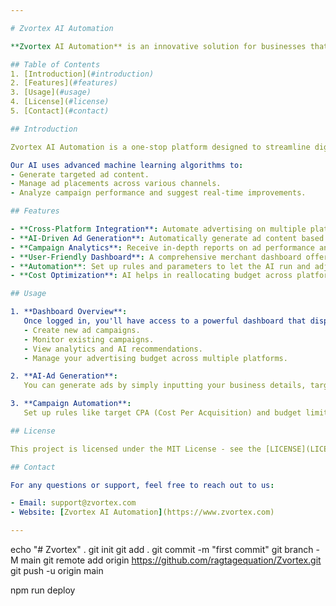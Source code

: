 ```yaml
---

# Zvortex AI Automation

**Zvortex AI Automation** is an innovative solution for businesses that automates advertising and cross-platform marketing tasks, helping small and medium-sized companies save time, reduce costs, and increase efficiency through advanced AI-driven techniques.

## Table of Contents
1. [Introduction](#introduction)
2. [Features](#features)
3. [Usage](#usage)
4. [License](#license)
5. [Contact](#contact)

## Introduction

Zvortex AI Automation is a one-stop platform designed to streamline digital marketing for businesses by automating the creation, management, and analysis of advertisements across multiple platforms. With an easy-to-use interface and powerful backend AI, it offers tailored solutions for businesses looking to optimize their ad campaigns with minimal effort.

Our AI uses advanced machine learning algorithms to:
- Generate targeted ad content.
- Manage ad placements across various channels.
- Analyze campaign performance and suggest real-time improvements.

## Features

- **Cross-Platform Integration**: Automate advertising on multiple platforms, including Google, Facebook, Instagram, LinkedIn, and more.
- **AI-Driven Ad Generation**: Automatically generate ad content based on business goals and target audience data.
- **Campaign Analytics**: Receive in-depth reports on ad performance and AI-suggested improvements.
- **User-Friendly Dashboard**: A comprehensive merchant dashboard offering all the information at a glance, with easy-to-navigate metrics and tools.
- **Automation**: Set up rules and parameters to let the AI run and adjust campaigns automatically.
- **Cost Optimization**: AI helps in reallocating budget across platforms based on real-time campaign performance, ensuring maximum ROI.

## Usage

1. **Dashboard Overview**:
   Once logged in, you'll have access to a powerful dashboard that displays all your ad campaigns and their performance metrics. From this dashboard, you can:
   - Create new ad campaigns.
   - Monitor existing campaigns.
   - View analytics and AI recommendations.
   - Manage your advertising budget across multiple platforms.

2. **AI-Ad Generation**:
   You can generate ads by simply inputting your business details, target audience, and campaign goals. The AI will handle the rest by creating, optimizing, and managing the ads.

3. **Campaign Automation**:
   Set up rules like target CPA (Cost Per Acquisition) and budget limits, and let the AI automatically optimize campaigns in real time.

## License

This project is licensed under the MIT License - see the [LICENSE](LICENSE) file for details.

## Contact

For any questions or support, feel free to reach out to us:

- Email: support@zvortex.com
- Website: [Zvortex AI Automation](https://www.zvortex.com)

---
```


echo "# Zvortex" .
git init
git add .
git commit -m "first commit"
git branch -M main
git remote add origin https://github.com/ragtagequation/Zvortex.git
git push -u origin main

npm run deploy